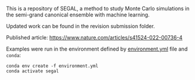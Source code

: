 
This is a repository of SEGAL, a method to study Monte Carlo simulations in the semi-grand canonical ensemble with machine learning.

Updated work can be found in the revision submission folder.

Published article: https://www.nature.com/articles/s41524-022-00736-4


Examples were run in the environment defined by [environment.yml](environment.yml) file and `conda`:

```
conda env create -f environment.yml
conda activate segal
```
